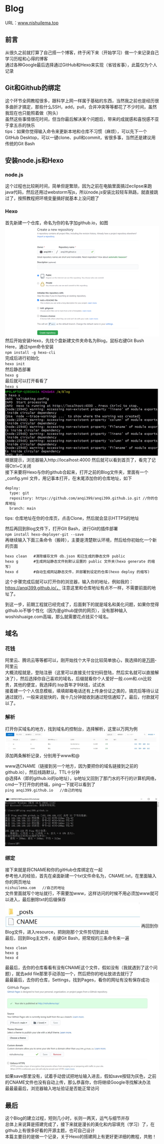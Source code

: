 # Blog
URL：www.nishuilema.top

## 前言

从很久之前就打算了自己搭一个博客，终于闲下来（开始学习）做一个来记录自己学习历程和心得的博客  
通过各种Google最后选择通过GitHub和Hexo来实现（省钱省事），此篇仅为个人记录

## Git和Github的绑定 
  这个环节全网教程很多，跟科学上网一样属于基础的东西，当然我之前也是经历很多曲折才搞定，那些什么SSH，add，pull，合并冲突等等都花了不少时间，虽然我现在也只能照着做（狗头）  
虽然这些事情很花时间，但当你最后解决某个问题后，带来的成就感和喜悦感不亚于拿五杀的快乐  
tips：如果你觉得输入命令来更新本地和仓库不习惯（麻烦），可以先下一个GitHub Desktop，可以一键clone、pull和commit，省很多事，当然还是建议用传统的Git Bash

## 安装node.js和Hexo
### node.js
这个过程也比较耗时间，简单但是繁琐，因为之前在电脑里面搞过eclipse来跑java代码，然后还用过webstorm写js，所以node.js安装比较轻车熟路，就直接跳过了，按照教程把环境变量搞好就基本上没问题了  
### Hexo
首先新建一个仓库，命名为你的名字加github.io，如图
![image](https://github.com/anqi399/blog/blob/main/images/newrepository.png)  
然后开始安装Hexo，先找个盘新建文件夹命名为Blog，鼠标右键Git Bush Here，通过npm命令安装  
`npm install -g hexo-cli`  
完成后进行初始化  
`hexo init`  
然后静态部署  
`hexo g`  
最后就可以打开看看了  
`hexo s`  
![images](https://github.com/anqi399/blog/blob/main/images/hexo_s.jpg)  
根据提示，浏览器输入http://localhost:4000 然后就可以看到首页了，看完了记得Ctrl+C关闭  
接下来要将Hexo与你的github合起来，打开之前的Blog文件夹，里面有一个_config.yml 文件，用记事本打开，在末尾添加你的仓库地址，如下     
```
deploy:
  type: git  
  repository: https://github.com/anqi399/anqi399.github.io.git //你的仓库地址  
  branch: main
```
tips: 仓库地址在你的仓库页，点击Clone，然后就会显示HTTPS的地址  

然后再回到Blog文件下，打开GIt Bash，进行Git的插件部署  
`npm install hexo-deployer-git --save`  
再继续输入下面三条命令（搬砖），主要是清楚默认环境，然后给你初始化一个新的页面    
```
hexo clean   #清除缓存文件 db.json 和已生成的静态文件 public
hexo g       #生成网站静态文件到默认设置的 public 文件夹(hexo generate 的缩写)
hexo d       #自动生成网站静态文件，并部署到设定的仓库(hexo deploy 的缩写)
```
这个步骤完成后就可以打开你的浏览器，输入你的地址，例如我的：https://anqi399.github.io/，  注意这里和仓库地址有点不一样，不需要前面的地址了。  

到这一步，前期工程就已经完成了，后面剩下的就是域名和美化问题，如果你觉得github.io不够个性化（因为是github提供的网页），没有那种输入woshishuaige.com高端，那么就需要花点钱买个域名。

## 域名
### 花钱
阿里云、腾讯云等等都可以，刚开始找个大平台比较简单放心，我选择的是[万网](https://wanwang.aliyun.com/ "万网链接")-阿里云  
大概流程就是，登陆注册（这里可以直接支付宝扫码登陆，然后实名就可以直接解决了），然后选择你自己喜欢的域名，后缀就看你个人爱好一般.com和.cn比较贵，其他的便宜，我选择的.top首年才9块钱，试试水  
接着建一个个人信息模板，填填邮箱电话还有上传身份证之类的，搞完后等待认证通过就行，一般来说挺快的，我十几分钟就收到通过短信通知了。最后，付款就可以了。
### 解析  
打开你买域名的地方，找到域名的控制台，选择解析，这里以万网为例  
![imgage](https://github.com/anqi399/blog/blob/main/images/DNS.jpg)
添加两条解析记录，分别用于www和@  

www选CNAME（链接到另一个地方，因为要把你的域名链接到之前的github.io），然后线路默认，TTL十分钟  
@选择A（即的github.io的ip地址），ip地址又回到了那门水的不行的计算机网络，cmd一下打开你的终端，ping一下就可以看到了  
`ping anqi399.github.io   //自己的地址`  

![imgage](https://github.com/anqi399/blog/blob/main/images/ipaddress.jpg)  
### 绑定  
接下来就是将CNAME和你的gitHub仓库绑定在一起  
参考他人的经验，首先在桌面新建一个txt文件命名为，CNAME.txt，在里面输入你的网页地址  
`nishuilema.com   //自己的地址`  
文件里面就写个地址就行，不需要加www，这样访问的时候不用必须加www就可以进入，最后删除txt的后缀保存  
![imgage](https://github.com/anqi399/blog/blob/main/images/CNAME.jpg) 
再回到你Blog文件，进入resource，把刚刚那个文件剪切到此处  
最后，回到Blog主文件，右键Git Bash，把常规的三条命令来一遍  
```
hexo clean
hexo g
hexo d
```  
最最后，去你的仓库看看有没有CNAME这个文件，假如没有（我就遇到了这个问题），就去add file那里手动添加一个，然后把你的地址放进去就行了  
最最最后，去你的仓库，Settings，找到Pages，看你的网址有没有保存成功  
![imgage](https://github.com/anqi399/blog/blob/main/images/pages.jpg)  
如果save那里没有，试着手动尝试把地址输入进去，假如save按钮为灰色，之前的CNAME文件也没有自动上传，那么恭喜你，你将继续Google寻找解决办法  
最最最最后，浏览器输入地址验证是否能正常访问  
## 最后
这个Blog的建立过程，短则几小时，长则一两天，运气与细节并存  
总体上来说算是搭建完成了，接下来就是漫长的美化和内容填充（学习）了，在github上有很多好看的开源主题，也可自己设计  
本篇主要目的是做一个记录，关于Hexo的搭建网上有更好更详细的教程，共勉！
